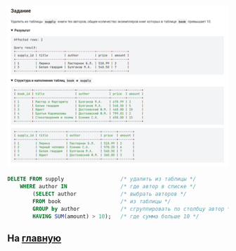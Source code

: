 

<img src="../art/1.5.8.task.png" alt="solution" >

```sql
DELETE FROM supply                  /* удалить из таблицы */
    WHERE author IN                 /* где автор в списке */
        (SELECT author              /* выбрать авторов */
        FROM book                   /* из таблицы */
        GROUP by author             /* сгруппировать по столбцу автор */
        HAVING SUM(amount) > 10);   /* где сумма больше 10 */
```
На [главную](https://github.com/BEPb/stepik_sql/README.md)
---


